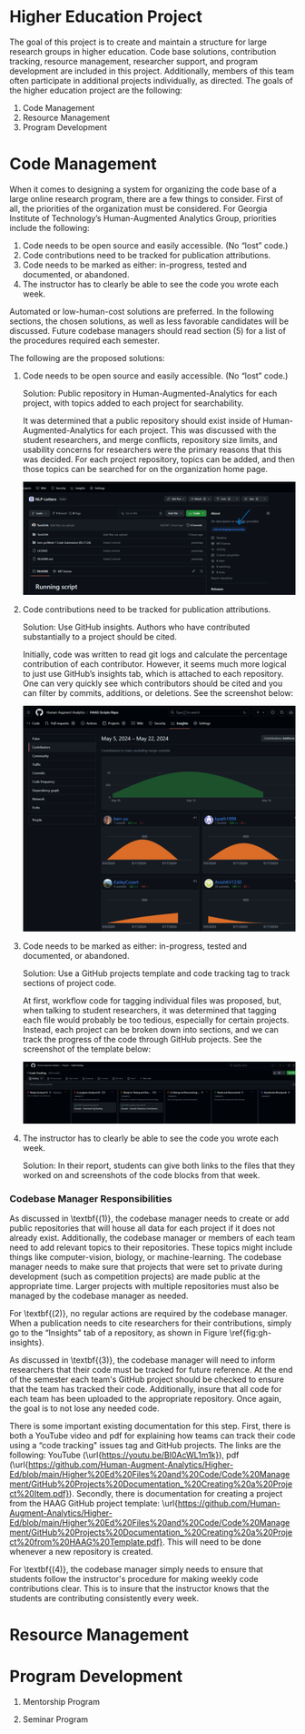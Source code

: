 # Higher Education Project

The goal of this project is to create and maintain a structure for large research groups in higher education. Code base solutions, contribution tracking, resource management, researcher support, and program development are included in this project. Additionally, members of this team often participate in additional projects individually, as directed. The goals of the higher education project are the following:

1) Code Management
2) Resource Management
3) Program Development

# Code Management

When it comes to designing a system for organizing the code base of a large online research program, there are a few things to consider. First of all, the priorities of the organization must be considered. For Georgia Institute of Technology’s Human-Augmented Analytics Group, priorities include the following:

1) Code needs to be open source and easily accessible. (No “lost” code.)
2) Code contributions need to be tracked for publication attributions. 
3) Code needs to be marked as either: in-progress, tested and documented, or abandoned.
4) The instructor has to clearly be able to see the code you wrote each week.

Automated or low-human-cost solutions are preferred. In the following sections, the chosen solutions, as well as less
favorable candidates will be discussed. Future codebase managers should read section (5) for a list of the procedures required
each semester.

The following are the proposed solutions: 

1) Code needs to be open source and easily accessible. (No “lost” code.)

    Solution: Public repository in Human-Augmented-Analytics for each project, with topics added to each project for searchability.
   
    It was determined that a public repository should exist inside of Human-Augmented-Analytics for each project. This was discussed with the student researchers, and merge conflicts, repository size limits, and usability concerns for researchers were the primary reasons that this was decided. For each project repository, topics can be added, and then those topics can be searched for on the organization home page.

    ![](https://github.com/Human-Augment-Analytics/Higher-Ed/blob/main/Higher%20Ed%20Files%20and%20Code/imgs/code_base_1.PNG)

2) Code contributions need to be tracked for publication attributions. 

    Solution: Use GitHub insights. Authors who have contributed substantially to a project should be cited.

    Initially, code was written to read git logs and calculate the percentage contribution of each contributor. However, it seems much more logical to just use GitHub’s insights tab, which is attached to each repository. One can very quickly see which contributors should be cited and you can filter by commits, additions, or deletions. See the screenshot below:

    ![](https://github.com/Human-Augment-Analytics/Higher-Ed/blob/main/Higher%20Ed%20Files%20and%20Code/imgs/code_base_2.PNG)

3) Code needs to be marked as either: in-progress, tested and documented, or abandoned.
    
    Solution: Use a GitHub projects template and code tracking tag to track sections of project code.

    At first, workflow code for tagging individual files was proposed, but, when talking to student researchers, it was determined that tagging each file would probably be too tedious, especially for certain projects. Instead, each project can be broken down into sections, and we can track the progress of the code through GitHub projects. See the screenshot of the template below:

    ![](https://github.com/Human-Augment-Analytics/Higher-Ed/blob/main/Higher%20Ed%20Files%20and%20Code/imgs/code_base_3.PNG)

4) The instructor has to clearly be able to see the code you wrote each week. 

    Solution: In their report, students can give both links to the files that they worked on and screenshots of the code blocks from that week.

### Codebase Manager Responsibilities

As discussed in \textbf{(1)}, the codebase manager needs to create or add public repositories that will house all data for each project if it does not already exist. Additionally, the codebase manager or members of each team need to add relevant topics to their repositories. These topics might include things like computer-vision, biology, or machine-learning. The codebase manager needs to make sure that projects that were set to private during development (such as competition projects) are made public at the appropriate time. Larger projects with multiple repositories must also be managed by the codebase manager as needed.

For \textbf{(2)}, no regular actions are required by the codebase manager. When a publication needs to cite researchers for their contributions, simply go to the “Insights" tab of a repository, as shown in Figure \ref{fig:gh-insights}.

As discussed in \textbf{(3)}, the codebase manager will need to inform researchers that their code must be tracked for future reference. At the end of the semester each team's GitHub project should be checked to ensure that the team has tracked their code. Additionally, insure that all code for each team has been uploaded to the appropriate repository. Once again, the goal is to not lose any needed code. 

There is some important existing documentation for this step. First, there is both a YouTube video and pdf for explaining how teams can track their code using a “code tracking" issues tag and GitHub projects. The links are the following: YouTube (\url{https://youtu.be/Bl0AcWL1m1k}), pdf (\url{https://github.com/Human-Augment-Analytics/Higher-Ed/blob/main/Higher%20Ed%20Files%20and%20Code/Code%20Management/GitHub%20Projects%20Documentation_%20Creating%20a%20Project%20Item.pdf}). Secondly, there is documentation for creating a project from the HAAG GitHub project template: \url{https://github.com/Human-Augment-Analytics/Higher-Ed/blob/main/Higher%20Ed%20Files%20and%20Code/Code%20Management/GitHub%20Projects%20Documentation_%20Creating%20a%20Project%20from%20HAAG%20Template.pdf}. This will need to be done whenever a new repository is created.

For \textbf{(4)}, the codebase manager simply needs to ensure that students follow the instructor's procedure for making weekly code contributions clear. This is to insure that the instructor knows that the students are contributing consistently every week.

# Resource Management

# Program Development

1) Mentorship Program

2) Seminar Program
